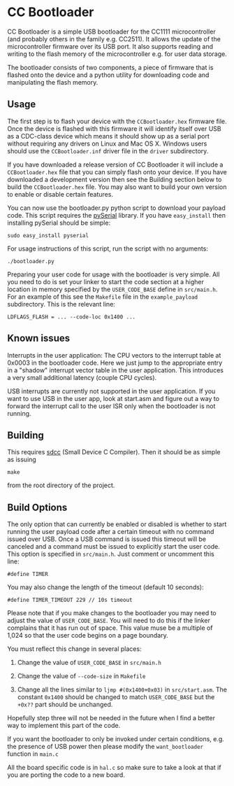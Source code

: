CC Bootloader
=============

CC Bootloader is a simple USB bootloader for the CC1111 microcontroller (and
probably others in the family e.g. CC2511). It allows the update of the 
microcontroller firmware over its USB port. It also supports reading and
writing to the flash memory of the microcontroller e.g. for user data storage.

The bootloader consists of two components, a piece of firmware that is flashed
onto the device and a python utility for downloading code and manipulating the
flash memory.

Usage
-----

The first step is to flash your device with the `CCBootloader.hex` firmware
file. Once the device is flashed with this firmware it will identify itself
over USB as a CDC-class device which means it should show up as a serial port
without requiring any drivers on Linux and Mac OS X. Windows users should use
the `CCBootloader.inf` driver file in the `driver` subdirectory.

If you have downloaded a release version of CC Bootloader it will include a
`CCBootloader.hex` file that you can simply flash onto your device. If you
have downloaded a development version then see the Building section below to
build the `CCBootloader.hex` file. You may also want to build your own version
to enable or disable certain features.

You can now use the bootloader.py python script to download your payload code.
This script requires the [pySerial](http://pyserial.sourceforge.net/) library.
If you have `easy_install` then installing pySerial should be simple:

`sudo easy_install pyserial`

For usage instructions of this script, run the script with no arguments:

`./bootloader.py`

Preparing your user code for usage with the bootloader is very simple. All you
need to do is set your linker to start the code section at a higher location
in memory specified by the `USER_CODE_BASE` define in `src/main.h`. For an
example of this see the `Makefile` file in the `example_payload` subdirectory.
This is the relevant line:

`LDFLAGS_FLASH = ... --code-loc 0x1400 ...`

Known issues
------------
Interrupts in the user application:
The CPU vectors to the interrupt table at 0x0003 in the bootloader code.  Here
we just jump to the appropriate entry in a "shadow" interrupt vector table in
the user application.  This introduces a very small additional latency
(couple CPU cycles).

USB interrupts are currently not supported in the user application.  If you want
to use USB in the user app, look at start.asm and figure out a way to forward
the interrupt call to the user ISR only when the bootloader is not running.


Building
--------

This requires [sdcc](http://sdcc.sourceforge.net/) (Small Device C Compiler).
Then it should be as simple as issuing

`make`

from the root directory of the project.

Build Options
-------------

The only option that can currently be enabled or disabled is whether to start
running the user payload code after a certain timeout with no command issued 
over USB. Once a USB command is issued this timeout will be canceled and a
command must be issued to explicitly start the user code. This option is 
specified in `src/main.h`. Just comment or uncomment this line:

`#define TIMER`

You may also change the length of the timeout (default 10 seconds):

`#define TIMER_TIMEOUT 229 // 10s timeout`

Please note that if you make changes to the bootloader you may need to adjust
the value of `USER_CODE_BASE`. You will need to do this if the linker
complains that it has run out of space. This value muse be a multiple of 1,024
so that the user code begins on a page boundary.

You must reflect this change in several places:

1. Change the value of `USER_CODE_BASE` in `src/main.h`

2. Change the value of `--code-size` in `Makefile`

3. Change all the lines similar to `ljmp #(0x1400+0x03)` in `src/start.asm`.
	 The constant `0x1400` should be changed to match `USER_CODE_BASE` but the
	 `+0x??` part should be unchanged.

Hopefully step three will not be needed in the future when I find a better
way to implement this part of the code.

If you want the bootloader to only be invoked under certain conditions, e.g.
the presence of USB power then please modify the `want_bootloader` function
in `main.c`

All the board specific code is in `hal.c` so make sure to take a look at that
if you are porting the code to a new board.





